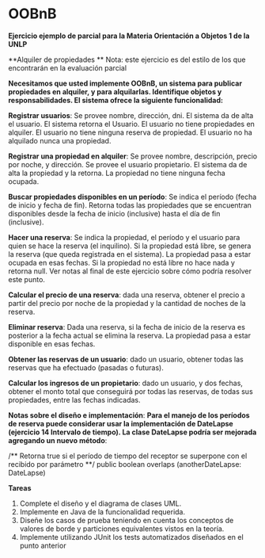 # OOBnB
**Ejercicio ejemplo de parcial para la Materia Orientación a Objetos 1 de la UNLP**

**Alquiler de propiedades **
Nota: este ejercicio es del estilo de los que encontrarán en la evaluación parcial

**Necesitamos que usted implemente OOBnB, un sistema para publicar propiedades en alquiler, y para alquilarlas. Identifique objetos y responsabilidades. El sistema ofrece la siguiente funcionalidad:**

**Registrar usuarios**: Se provee nombre, dirección, dni. El sistema da de alta el usuario. El sistema retorna el Usuario. El usuario no tiene propiedades en alquiler. El usuario no tiene ninguna reserva de propiedad. El usuario no ha alquilado nunca una propiedad. 

**Registrar una propiedad en alquiler**: Se provee nombre, descripción, precio por noche, y dirección. Se provee el usuario propietario. El sistema da de alta la propiedad y la retorna. La propiedad no tiene ninguna fecha ocupada. 

**Buscar propiedades disponibles en un período**: Se indica el período (fecha de inicio y fecha de fin). Retorna todas las propiedades que se encuentran disponibles desde la fecha de inicio (inclusive) hasta el día de fin (inclusive). 

**Hacer una reserva**: Se indica la propiedad, el período y el usuario para quien se hace la reserva (el inquilino). Si la propiedad está libre, se genera la reserva (que queda registrada en el sistema). La propiedad pasa a estar ocupada en esas fechas. Si la propiedad no está libre no hace nada y retorna null. Ver notas al final de este ejercicio sobre cómo podría resolver este punto.

**Calcular el precio de una reserva**: dada una reserva, obtener el precio a partir del precio por noche de la propiedad y la cantidad de noches de la reserva. 

**Eliminar reserva**: Dada una reserva, si la fecha de inicio de la reserva es posterior a la fecha actual se elimina la reserva. La propiedad pasa a estar disponible en esas fechas. 

**Obtener las reservas de un usuario**: dado un usuario, obtener todas las reservas que ha efectuado (pasadas o futuras). 

**Calcular los ingresos de un propietario**: dado un usuario, y dos fechas, obtener el monto total que conseguirá por todas las reservas, de todas sus propiedades, entre las fechas indicadas. 


**Notas sobre el diseño e implementación**: 
**Para el manejo de los períodos de reserva puede considerar usar la implementación de DateLapse (ejercicio 14 Intervalo de tiempo). La clase DateLapse podría ser mejorada agregando un nuevo método**: 

/**
Retorna true si el período de tiempo del receptor se superpone con el recibido por parámetro
**/
public boolean overlaps (anotherDateLapse: DateLapse)

**Tareas**

1. Complete el diseño y el diagrama de clases UML.
2. Implemente en Java de la funcionalidad requerida.
3. Diseñe los casos de prueba teniendo en cuenta los conceptos de valores de borde y particiones equivalentes vistos en la teoría.
4. Implemente utilizando JUnit los tests automatizados diseñados en el punto anterior
